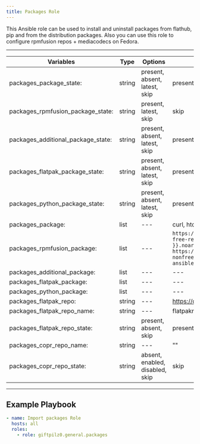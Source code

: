 ```yaml
---
title: Packages Role
---
```


This Ansible role can be used to install and uninstall packages from flathub, pip and from the distribution packages. Also you can use this role to configure rpmfusion repos + mediacodecs on Fedora.

______________________________________________________________________

| Variables                          | Type   | Options                         | Defaults                                                                                                                                                                                                                                        |
| ---------------------------------- | ------ | ------------------------------- | ----------------------------------------------------------------------------------------------------------------------------------------------------------------------------------------------------------------------------------------------- |
| packages_package_state:            | string | present, absent, latest, skip   | present                                                                                                                                                                                                                                         |
| packages_rpmfusion_package_state:  | string | present, latest, skip           | skip                                                                                                                                                                                                                                            |
| packages_additional_package_state: | string | present, absent, latest, skip   | present                                                                                                                                                                                                                                         |
| packages_flatpak_package_state:    | string | present, absent, latest, skip   | present                                                                                                                                                                                                                                         |
| packages_python_package_state:     | string | present, absent, latest, skip   | present                                                                                                                                                                                                                                         |
| packages_package:                  | list   | ---                             | curl, htop, mkpasswd, python3-pip, rsync, zstd                                                                                                                                                                                                  |
| packages_rpmfusion_package:        | list   | ---                             | `https://mirrors.rpmfusion.org/free/fedora/rpmfusion-free-release-{{ ansible_distribution_major_version }}.noarch.rpm, https://mirrors.rpmfusion.org/free/fedora/rpmfusion-nonfree-release-{{ ansible_distribution_major_version }}.noarch.rpm` |
| packages_additional_package:       | list   | ---                             | ---                                                                                                                                                                                                                                             |
| packages_flatpak_package:          | list   | ---                             | ---                                                                                                                                                                                                                                             |
| packages_python_package:           | list   | ---                             | ---                                                                                                                                                                                                                                             |
| packages_flatpak_repo:             | string | ---                             | https://dl.flathub.org/repo/flathub.flatpakrepo                                                                                                                                                                                                 |
| packages_flatpak_repo_name:        | string | ---                             | flatpakrepo                                                                                                                                                                                                                                     |
| packages_flatpak_repo_state:       | string | present, absent, skip           | present                                                                                                                                                                                                                                         |
| packages_copr_repo_name:           | string | ---                             | ""                                                                                                                                                                                                                                              |
| packages_copr_repo_state:          | string | absent, enabled, disabled, skip | skip                                                                                                                                                                                                                                            |

______________________________________________________________________

## Example Playbook

```yaml
- name: Import packages Role
  hosts: all
  roles:
    - role: giftpilz0.general.packages
```
